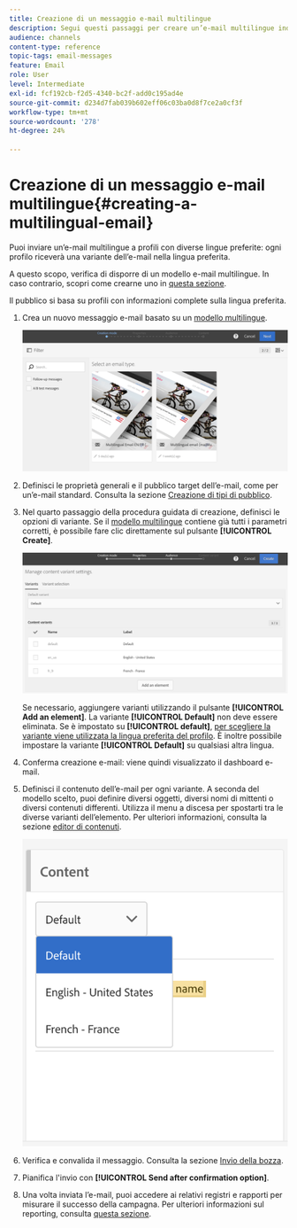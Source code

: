 ```yaml
---
title: Creazione di un messaggio e-mail multilingue
description: Segui questi passaggi per creare un’e-mail multilingue indirizzata a destinatari con lingue preferite diverse.
audience: channels
content-type: reference
topic-tags: email-messages
feature: Email
role: User
level: Intermediate
exl-id: fcf192cb-f2d5-4340-bc2f-add0c195ad4e
source-git-commit: d234d7fab039b602eff06c03ba0d8f7ce2a0cf3f
workflow-type: tm+mt
source-wordcount: '278'
ht-degree: 24%

---
```


# Creazione di un messaggio e-mail multilingue{#creating-a-multilingual-email}

Puoi inviare un’e-mail multilingue a profili con diverse lingue preferite: ogni profilo riceverà una variante dell’e-mail nella lingua preferita.

A questo scopo, verifica di disporre di un modello e-mail multilingue. In caso contrario, scopri come crearne uno in [questa sezione](../../channels/using/multilingual-messages-template.md).

Il pubblico si basa su profili con informazioni complete sulla lingua preferita.

1. Crea un nuovo messaggio e-mail basato su un [modello multilingue](../../channels/using/multilingual-messages-template.md).

   ![](assets/multi_create1.png)

1. Definisci le proprietà generali e il pubblico target dell’e-mail, come per un’e-mail standard. Consulta la sezione [Creazione di tipi di pubblico](../../audiences/using/creating-audiences.md).

1. Nel quarto passaggio della procedura guidata di creazione, definisci le opzioni di variante. Se il [modello multilingue](../../channels/using/multilingual-messages-template.md) contiene già tutti i parametri corretti, è possibile fare clic direttamente sul pulsante **[!UICONTROL Create]**.

   ![](assets/multi_create4.png)

   Se necessario, aggiungere varianti utilizzando il pulsante **[!UICONTROL Add an element]**. La variante **[!UICONTROL Default]** non deve essere eliminata. Se è impostato su **[!UICONTROL default]**, [per scegliere la variante viene utilizzata la lingua preferita del profilo](../../audiences/using/creating-profiles.md). È inoltre possibile impostare la variante **[!UICONTROL Default]** su qualsiasi altra lingua.

1. Conferma creazione e-mail: viene quindi visualizzato il dashboard e-mail.
1. Definisci il contenuto dell’e-mail per ogni variante. A seconda del modello scelto, puoi definire diversi oggetti, diversi nomi di mittenti o diversi contenuti differenti. Utilizza il menu a discesa per spostarti tra le diverse varianti dell’elemento. Per ulteriori informazioni, consulta la sezione [editor di contenuti](../../designing/using/designing-content-in-adobe-campaign.md).

   ![](assets/multi_selectcontent.png)

1. Verifica e convalida il messaggio. Consulta la sezione [Invio della bozza](../../sending/using/sending-proofs.md).
1. Pianifica l&#39;invio con **[!UICONTROL Send after confirmation option]**.
1. Una volta inviata l’e-mail, puoi accedere ai relativi registri e rapporti per misurare il successo della campagna. Per ulteriori informazioni sul reporting, consulta [questa sezione](../../reporting/using/about-dynamic-reports.md).

